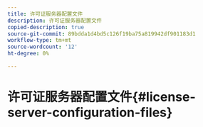 ```yaml
---
title: 许可证服务器配置文件
description: 许可证服务器配置文件
copied-description: true
source-git-commit: 89bdda1d4bd5c126f19ba75a819942df901183d1
workflow-type: tm+mt
source-wordcount: '12'
ht-degree: 0%

---
```



# 许可证服务器配置文件{#license-server-configuration-files}

